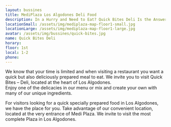 ```yaml
---
layout: bussines
title: MediPlaza Los Algodones Deli Food
description: In a Hurry and Need to Eat? Quick Bites Deli Is the Answer. Come and Pick Something from Our Menu or Create Your Own!
locationSmall: /assets/img/mediplaza-map-floor1-small.jpg
locationLarge: /assets/img/mediplaza-map-floor1-large.jpg
avatar: /assets/img/bussines/quick-bites.jpg
name: Quick Bites Deli
horary: 
floor: 1st
local: 1-2
phone: 
---
```

We know that your time is limited and when visiting a restaurant you want a quick but also deliciously prepared meal to eat. We invite you to visit Quick Bites – Deli, located at the heart of Los Algodones.  
Enjoy one of the delicacies in our menu or mix and create your own with many of our unique ingredients. 

For visitors looking for a quick specially prepared food in Los Algodones, we have the place for you. Take advantage of our convenient location, located at the very entrance of Medi Plaza. We invite to visit the most complete Plaza in Los Algodones.